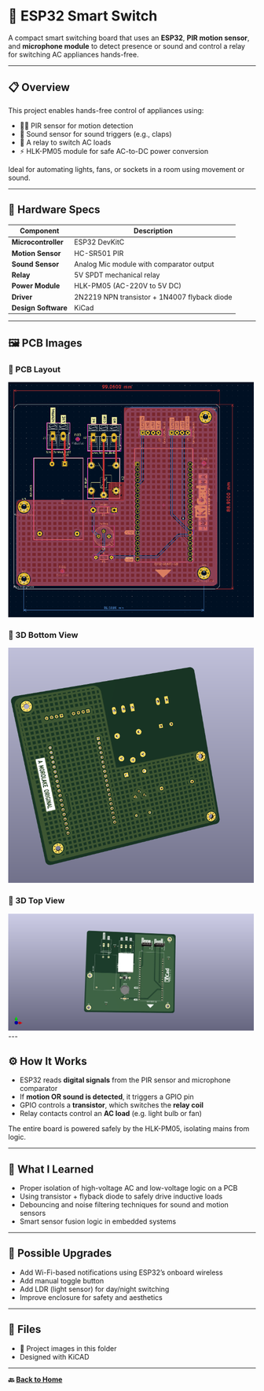 # 🔌 ESP32 Smart Switch

A compact smart switching board that uses an **ESP32**, **PIR motion sensor**, and **microphone module** to detect presence or sound and control a relay for switching AC appliances hands-free.

---

## 📋 Overview

This project enables hands-free control of appliances using:
- 🕵🏽 PIR sensor for motion detection
- 👏 Sound sensor for sound triggers (e.g., claps)
- 🔁 A relay to switch AC loads
- ⚡ HLK-PM05 module for safe AC-to-DC power conversion

Ideal for automating lights, fans, or sockets in a room using movement or sound.

---

## 🔩 Hardware Specs

| Component            | Description                                |
|----------------------|--------------------------------------------|
| **Microcontroller**  | ESP32 DevKitC                              |
| **Motion Sensor**    | HC-SR501 PIR                               |
| **Sound Sensor**     | Analog Mic module with comparator output   |
| **Relay**            | 5V SPDT mechanical relay                   |
| **Power Module**     | HLK-PM05 (AC-220V to 5V DC)                |
| **Driver**           | 2N2219 NPN transistor + 1N4007 flyback diode |
| **Design Software**  | KiCad                                      |

---
## 🖼️ PCB Images

### 📐 PCB Layout  
<img src="esp32-smart-switch-layout.png" width="500" alt="ESP32 Smart Switch Layout">

### 🎥 3D Bottom View  
<img src="esp32-smart-switch-3D-bottom-view.png" width="500" alt="ESP32 Smart Switch 3D Bottom View">

### 🧊 3D Top View  
<img src="esp32-smart-switch-3D top view.png" width="500" alt="ESP32 Smart Switch 3D Top View">
---

## ⚙️ How It Works

- ESP32 reads **digital signals** from the PIR sensor and microphone comparator
- If **motion OR sound is detected**, it triggers a GPIO pin
- GPIO controls a **transistor**, which switches the **relay coil**
- Relay contacts control an **AC load** (e.g. light bulb or fan)

The entire board is powered safely by the HLK-PM05, isolating mains from logic.

---

## 🧠 What I Learned

- Proper isolation of high-voltage AC and low-voltage logic on a PCB
- Using transistor + flyback diode to safely drive inductive loads
- Debouncing and noise filtering techniques for sound and motion sensors
- Smart sensor fusion logic in embedded systems

---

## 🚀 Possible Upgrades

- Add Wi-Fi-based notifications using ESP32’s onboard wireless
- Add manual toggle button
- Add LDR (light sensor) for day/night switching
- Improve enclosure for safety and aesthetics

---

## 📁 Files

- 📸 Project images in this folder
- Designed with KiCAD

---

**🔙 [Back to Home](../../README.md)**
